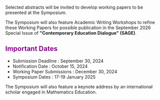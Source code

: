 Selected abstracts will be invited to develop working papers to be presented at the Symposium.

The Symposium will also feature Academic Writing Workshops to refine these Working Papers for possible publication in the September 2026 Special Issue of <b>"Contemporary Education Dialogue" (SAGE)</b>.

<h2 style="color:DarkMagenta;"><b>Important Dates</b></h2>

<ul>
<li>Submission Deadline : September 30, 2024</li>
<li>Notification Date : October 15, 2024</li>
<li>Working Paper Submissions : December 30, 2024</li>
<li>Symposium Dates : 17-19 January 2025</li>
</ul>

The Symposium will also feature a keynote address by an international scholar engaged in Mathematics Education.
